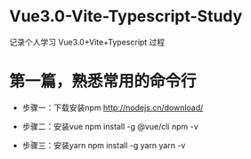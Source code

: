 # Vue3.0-Vite-Typescript-Study
记录个人学习 Vue3.0+Vite+Typescript 过程

# 第一篇，熟悉常用的命令行

- 步骤一：下载安装npm 
  http://nodejs.cn/download/
  
- 步骤二：安装vue 
  npm install -g @vue/cli
  npm -v
  
- 步骤三：安装yarn
  npm install -g yarn
  yarn -v

